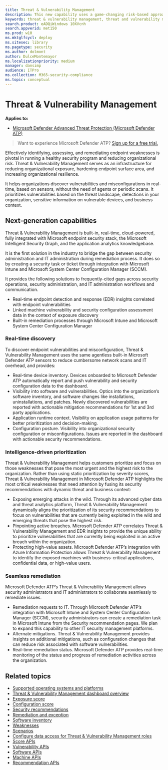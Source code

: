 ```yaml
---
title: Threat & Vulnerability Management
description: This new capability uses a game-changing risk-based approach to the discovery, prioritization, and remediation of endpoint vulnerabilities and misconfigurations.
keywords: threat & vulnerability management, threat and vulnerability management, MDATP TVM, MDATP-TVM, vulnerability management, vulnerability assessment, threat and vulnerability scanning, secure configuration asessment, windows defender atp, microsoft defender atp, endpoint vulnerabilities
search.product: eADQiWindows 10XVcnh
search.appverid: met150
ms.prod: w10
ms.mktglfcycl: deploy
ms.sitesec: library
ms.pagetype: security
ms.author: dolmont
author: DulceMontemayor
ms.localizationpriority: medium
manager: dansimp
audience: ITPro
ms.collection: M365-security-compliance 
ms.topic: conceptual
---
```


# Threat & Vulnerability Management
**Applies to:**
- [Microsoft Defender Advanced Threat Protection (Microsoft Defender ATP)](https://go.microsoft.com/fwlink/p/?linkid=2069559)

>Want to experience Microsoft Defender ATP? [Sign up for a free trial.](https://www.microsoft.com/microsoft-365/windows/microsoft-defender-atp?ocid=docs-wdatp-portaloverview-abovefoldlink) 

Effectively identifying, assessing, and remediating endpoint weaknesses is pivotal in running a healthy security program and reducing organizational risk. Threat & Vulnerability Management serves as an infrastructure for reducing organizational exposure, hardening endpoint surface area, and increasing organizational resilience. 

It helps organizations discover vulnerabilities and misconfigurations in real-time, based on sensors, without the need of agents or periodic scans. It prioritizes vulnerabilities based on the threat landscape, detections in your organization, sensitive information on vulnerable devices, and business context.

## Next-generation capabilities 
Threat & Vulnerability Management is built-in, real-time, cloud-powered, fully integrated with Microsoft endpoint security stack, the Microsoft Intelligent Security Graph, and the application analytics knowledgebase.  

It is the first solution in the industry to bridge the gap between security administration and IT administration during remediation process. It does so by creating a security task or ticket through integration with Microsoft Intune and Microsoft System Center Configuration Manager (SCCM).

It provides the following solutions to frequently-cited gaps across security operations, security administration, and IT administration workflows and communication. 
- Real-time endpoint detection and response (EDR) insights correlated with endpoint vulnerabilities
- Linked machine vulnerability and security configuration assessment data in the context of exposure discovery
- Built-in remediation processes through Microsoft Intune and Microsoft System Center Configuration Manager 

### Real-time discovery
 
To discover endpoint vulnerabilities and misconfiguration, Threat & Vulnerability Management uses the same agentless built-in Microsoft Defender ATP sensors to reduce cumbersome network scans and IT overhead, and provides:
- Real-time device inventory. Devices onboarded to Microsoft Defender ATP automatically report and push vulnerability and security configuration data to the dashboard.
- Visibility into software and vulnerabilities. Optics into the organization’s software inventory, and software changes like installations, uninstallations, and patches. Newly discovered vulnerabilities are reported with actionable mitigation recommendations for 1st and 3rd party applications.
- Application runtime context. Visibility on application usage patterns for better prioritization and decision-making.
- Configuration posture. Visibility into organizational security configuration or misconfigurations. Issues are reported in the dashboard with actionable security recommendations.
 
### Intelligence-driven prioritization
 
Threat & Vulnerability Management helps customers prioritize and focus on those weaknesses that pose the most urgent and the highest risk to the organization. Rather than using static prioritization by severity scores, Threat & Vulnerability Management in Microsoft Defender ATP highlights the most critical weaknesses that need attention by fusing its security recommendations with dynamic threat and business context:
- Exposing emerging attacks in the wild. Through its advanced cyber data and threat analytics platform, Threat & Vulnerability Management dynamically aligns the prioritization of its security recommendations to focus on vulnerabilities that are currently being exploited in the wild and emerging threats that pose the highest risk.
- Pinpointing active breaches. Microsoft Defender ATP correlates Threat & Vulnerability Management and EDR insights to provide the unique ability to prioritize vulnerabilities that are currently being exploited in an active breach within the organization.
- Protecting high-value assets. Microsoft Defender ATP’s integration with Azure Information Protection allows Threat & Vulnerability Management to identify the exposed machines with business-critical applications, confidential data, or high-value users.
 
### Seamless remediation
 
Microsoft Defender ATP’s Threat & Vulnerability Management allows security administrators and IT administrators to collaborate seamlessly to remediate issues.
- Remediation requests to IT. Through Microsoft Defender ATP’s integration with Microsoft Intune and System Center Configuration Manager (SCCM), security administrators can create a remediation task in Microsoft Intune from the Security recommendation pages. We plan to expand this capability to other IT security management platforms. 
- Alternate mitigations. Threat & Vulnerability Management provides insights on additional mitigations, such as configuration changes that can reduce risk associated with software vulnerabilities.
- Real-time remediation status. Microsoft Defender ATP provides real-time monitoring of the status and progress of remediation activities across the organization.

## Related topics
- [Supported operating systems and platforms](tvm-supported-os.md)
- [Threat & Vulnerability Management dashboard overview](tvm-dashboard-insights.md)
- [Exposure score](tvm-exposure-score.md)
- [Configuration score](configuration-score.md)
- [Security recommendations](tvm-security-recommendation.md)
- [Remediation and exception](tvm-remediation.md)
- [Software inventory](tvm-software-inventory.md)
- [Weaknesses](tvm-weaknesses.md)
- [Scenarios](threat-and-vuln-mgt-scenarios.md)
- [Configure data access for Threat & Vulnerability Management roles](https://docs.microsoft.com/windows/security/threat-protection/microsoft-defender-atp/user-roles#create-roles-and-assign-the-role-to-an-azure-active-directory-group)
- [Score APIs](https://docs.microsoft.com/windows/security/threat-protection/microsoft-defender-atp/score)
- [Vulnerability APIs](https://docs.microsoft.com/windows/security/threat-protection/microsoft-defender-atp/vulnerability)
- [Software APIs](https://docs.microsoft.com/windows/security/threat-protection/microsoft-defender-atp/software)
- [Machine APIs](https://docs.microsoft.com/windows/security/threat-protection/microsoft-defender-atp/machine)
- [Recommendation APIs](https://docs.microsoft.com/windows/security/threat-protection/microsoft-defender-atp/vulnerability)
